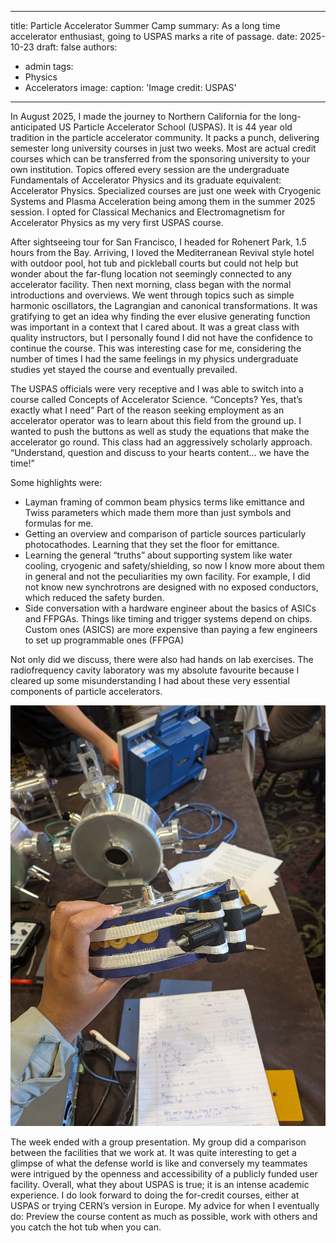 ---
title: Particle Accelerator Summer Camp
summary: As a long time accelerator enthusiast, going to USPAS marks a rite of passage.
date: 2025-10-23
draft: false
authors:
  - admin
tags:
  - Physics
  - Accelerators
image:
  caption: 'Image credit: USPAS'
----

In August 2025, I made the journey to Northern California for the long-anticipated US Particle Accelerator School (USPAS). It is 44 year old tradition in the particle accelerator community. It packs a punch, delivering semester long university courses in just two weeks. Most are actual credit courses which can be transferred from the sponsoring university to your own institution. Topics offered every session are the undergraduate Fundamentals of Accelerator Physics and its graduate equivalent: Accelerator Physics. Specialized courses are just one week with Cryogenic Systems and Plasma Acceleration being among them in the summer 2025 session. I opted for Classical Mechanics and Electromagnetism for Accelerator Physics as my very first USPAS course.

After sightseeing tour for San Francisco, I headed for Rohenert Park, 1.5 hours from the Bay. Arriving, I loved the Mediterranean Revival style hotel with outdoor pool, hot tub and pickleball courts but could not help but wonder about the far-flung location not seemingly connected to any accelerator facility. Then next morning, class began with the normal introductions and overviews. We went through topics such as simple harmonic oscillators, the Lagrangian and canonical transformations. It was gratifying to get an idea why finding the ever elusive generating function was important in a context that I cared about. It was a great class with quality instructors, but I personally found I did not have the confidence to continue the course. This was interesting case for me, considering the number of times I had the same feelings in my physics undergraduate studies yet stayed the course and eventually prevailed. 

The USPAS officials were very receptive and I was able to switch into a course called Concepts of Accelerator Science. “Concepts? Yes, that’s exactly what I need” Part of the reason seeking employment as an accelerator operator was to learn about this field from the ground up. I wanted to push the buttons as well as study the equations that make the accelerator go round. This class had an aggressively scholarly approach. “Understand, question and discuss to your hearts content… we have the time!”

 Some highlights were:
-	Layman framing of common beam physics terms like emittance and Twiss parameters which made them more than just symbols and formulas for me.
-	Getting an overview and comparison of particle sources particularly photocathodes. Learning that they set the floor for emittance.
-	Learning the general “truths” about supporting system like water cooling, cryogenic and safety/shielding, so now I know more about them in general and not the peculiarities my own facility. For example, I did not know new synchrotrons are designed with no exposed conductors, which reduced the safety burden.
-	Side conversation with a hardware engineer about the basics of ASICs and FFPGAs. Things like timing and trigger systems depend on chips. Custom ones (ASICS) are more expensive than paying a few engineers to set up programmable ones (FFPGA)

Not only did we discuss, there were also had hands on lab exercises. The radiofrequency cavity laboratory was my absolute favourite because I cleared up some misunderstanding I had about these very essential components of particle accelerators. 

![Cookie box radiofrequency cavity](pillbox.png "Cookie box had a similar resonant frequency of 1.2Ghz in TM010 mode to the actual RF cavity behind it (crafted by folks at ORNL) but has a much worse quality factor at just 30 compared to the ORNL cavity ~8000")

The week ended with a group presentation. My group did a comparison between the facilities that we work at. It was quite interesting to get a glimpse of what the defense world is like and conversely my teammates were intrigued by the openness and accessibility of a publicly funded user facility.
Overall, what they about USPAS is true; it is an intense academic experience. I do look forward to doing the for-credit courses, either at USPAS or trying CERN’s version in Europe. My advice for when I eventually do: Preview the course content as much as possible, work with others and you catch the hot tub when you can.
